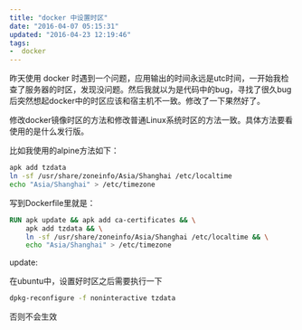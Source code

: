 ```yaml
---
title: "docker 中设置时区"
date: "2016-04-07 05:15:31"
updated: "2016-04-23 12:19:46"
tags:
-  docker
---
```



昨天使用 docker 时遇到一个问题，应用输出的时间永远是utc时间，一开始我检查了服务器的时区，发现没问题。然后我就以为是代码中的bug，寻找了很久bug后突然想起docker中的时区应该和宿主机不一致。修改了一下果然好了。

[](/notename/ "timezone in docker")

修改docker镜像时区的方法和修改普通Linux系统时区的方法一致。具体方法要看使用的是什么发行版。

比如我使用的alpine方法如下：
```bash
apk add tzdata 
ln -sf /usr/share/zoneinfo/Asia/Shanghai /etc/localtime 
echo "Asia/Shanghai" > /etc/timezone
```
写到Dockerfile里就是：
```Dockerfile
RUN apk update && apk add ca-certificates && \
    apk add tzdata && \
    ln -sf /usr/share/zoneinfo/Asia/Shanghai /etc/localtime && \
    echo "Asia/Shanghai" > /etc/timezone

```

update: 

在ubuntu中，设置好时区之后需要执行一下
```bash
dpkg-reconfigure -f noninteractive tzdata
```
否则不会生效

